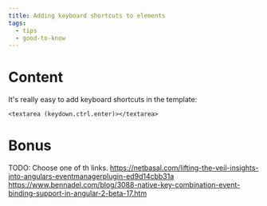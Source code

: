```yaml
---
title: Adding keyboard shortcuts to elements
tags:
  - tips
  - good-to-know
---
```

# Content

It's really easy to add keyboard shortcuts in the template: 
```
<textarea (keydown.ctrl.enter)></textarea>
```

# Bonus 
TODO: Choose one of th links.
https://netbasal.com/lifting-the-veil-insights-into-angulars-eventmanagerplugin-ed9d14cbb31a
https://www.bennadel.com/blog/3088-native-key-combination-event-binding-support-in-angular-2-beta-17.htm
